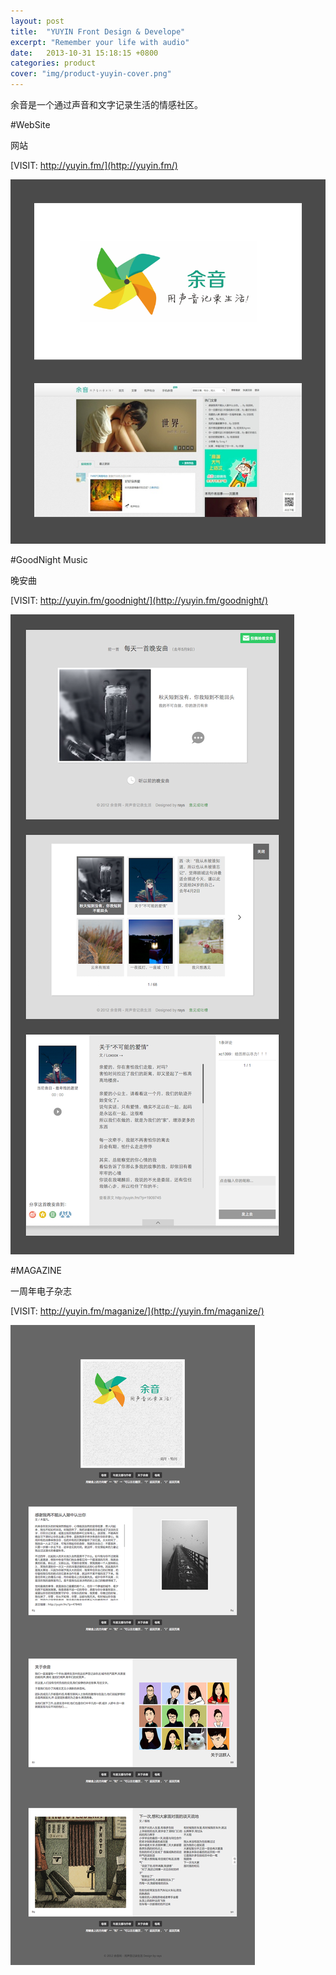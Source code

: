```yaml
---
layout: post
title:  "YUYIN Front Design & Develope"
excerpt: "Remember your life with audio"
date:   2013-10-31 15:18:15 +0800
categories: product
cover: "img/product-yuyin-cover.png"
---
```


余音是一个通过声音和文字记录生活的情感社区。

#WebSite

网站

[VISIT: http://yuyin.fm/](http://yuyin.fm/)

![YUYIN](/img/product-yuyin-website.png)

#GoodNight Music

晚安曲

[VISIT: http://yuyin.fm/goodnight/](http://yuyin.fm/goodnight/)

![YUYIN](/img/product-yuyin-goodnight.png)

#MAGAZINE

一周年电子杂志

[VISIT: http://yuyin.fm/maganize/](http://yuyin.fm/maganize/)

![YUYIN](/img/product-yuyin-magazine.png)